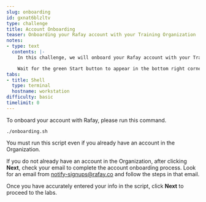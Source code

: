 ```yaml
---
slug: onboarding
id: gxnat6blzltv
type: challenge
title: Account Onboarding
teaser: Onboarding your Rafay account with your Training Organization
notes:
- type: text
  contents: |-
    In this challenge, we will onboard your Rafay account with your Training Organization.

    Wait for the green Start button to appear in the bottom right corner.
tabs:
- title: Shell
  type: terminal
  hostname: workstation
difficulty: basic
timelimit: 0
---
```


To onboard your account with Rafay, please run this command.

```
./onboarding.sh
```

You must run this script even if you already have an account in the Organization.

If you do not already have an account in the Organization, after clicking **Next**, check your email to complete the account onboarding process. Look for an email from notify-signups@rafay.co and follow the steps in that email.

Once you have accurately entered your info in the script, click **Next** to proceed to the labs.